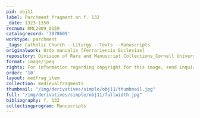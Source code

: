 ```yaml
---
pid: obj11
label: Parchment fragment on f. 132
_date: 1323-1350
recnum: RMC2009_0159
catalogrecord: '3978609'
worktype: parchment
_tags: Catholic Church --Liturgy --Texts --Manuscripts
originalwork: Ordo manualis [Ferrariensis Ecclesiae]
repository: Division of Rare and Manuscript Collections_Cornell University Library
format: image/jpeg
rights: For information regarding copyright for this image, send inquiries to rarerepro@cornell.edu
order: '10'
layout: medfrag_item
collection: medievalfragments
thumbnail: "/img/derivatives/simple/obj11/thumbnail.jpg"
full: "/img/derivatives/simple/obj11/fullwidth.jpg"
bibliography: f. 132
collectingprogram: Manuscripts
---
```

